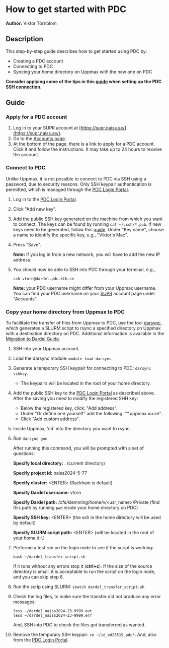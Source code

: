 # How to get started with PDC

**Author:** Viktor Törnblom

## Description
This step-by-step guide describes how to get started using PDC by:

* Creating a PDC account
* Connecting to PDC
* Syncing your home directory on Uppmax with the new one on PDC 

**Consider applying some of the tips in this [guide](https://github.com/theLabUpstairs/how-to-guide/blob/main/how-to-streamline-ssh-setup.md) when setting up the PDC SSH connection.**

## Guide

### Apply for a PDC account

1. Log in to your SUPR account at [https://supr.naiss.se/](https://supr.naiss.se/).
2. Go to the [Accounts page](https://supr.naiss.se/account/).
3. At the bottom of the page, there is a link to apply for a PDC account. Click it and follow the instructions. It may take up to 24 hours to receive the account.

### Connect to PDC

Unlike Uppmax, it is not possible to connect to PDC via SSH using a password, due to security reasons. Only SSH keypair authentication is permitted, which is managed through the [PDC Login Portal](https://loginportal.pdc.kth.se/overview).

1. Log in to the [PDC Login Portal](https://loginportal.pdc.kth.se/overview).
2. Click "Add new key".
3. Add the public SSH key generated on the machine from which you want to connect. The keys can be found by running `cat ~/.ssh/*.pub`. If new keys need to be generated, follow this [guide](https://github.com/theLabUpstairs/how-to-guide/blob/main/how-to-streamline-ssh-setup.md). Under "Key name", choose a name to identify the specific key, e.g., "Viktor's Mac".
4. Press "Save".

    **Note:** If you log in from a new network, you will have to add the new IP address.

5. You should now be able to SSH into PDC through your terminal, e.g.,

    ```ssh vtorn@dardel.pdc.kth.se```

    **Note:** your PDC username might differ from your Uppmax username. You can find your PDC username on your [SUPR](https://supr.naiss.se/) account page under "Accounts".

### Copy your home directory from Uppmax to PDC

To facilitate the transfer of files from Uppmax to PDC, use the tool [darsync](https://www.uppmax.uu.se/support/user-guides/move-to-dardel/darsync/), which generates a SLURM script to rsync a specified directory on Uppmax with a destination directory on PDC. Additional information is available in the [Migration to Dardel Guide](http://docs.uppmax.uu.se/cluster_guides/dardel_migration/).



1. SSH into your Uppmax account.

2. Load the darsync module: `module load darsync`.

3. Generate a temporary SSH keypair for connecting to PDC: `darsync sshkey`.

    * The keypairs will be located in the root of your home directory. 

4. Add the public SSH key to the [PDC Login Portal](https://loginportal.pdc.kth.se/overview) as described above. After the saving you need to modify the registered SHH key:

    - Below the registered key, click: "Add address".
    - Under "Or define one yourself" add the following: "*.uppmax.uu.se".
    - Click "Add custom address".

5. Inside Uppmax, 'cd' into the directory you want to rsync.

6. Run `darsync gen`
    
    After running this command, you will be prompted with a set of questions:

    **Specify local directory:** . (current directory)
    
    **Specify project id:** naiss2024-5-77 

    **Specify cluster:** \<ENTER>  (Rackham is default)

    **Specify Dardel username:** vtorn

    **Specify Dardel path:** /cfs/klemming/home/v/\<usr_name>/Private (find this path by running `pwd` inside your home directory on PDC)

    **Specify SSH key:** \<ENTER> (the ssh in the home directory will be used by default)

    **Specify SLURM script path:** \<ENTER> (will be located in the root of your home dir.)

7. Performe a test run on the login node to see if the script is working:

    `bash ~/dardel_transfer_script.sh`

    If it runs without any errors stop it (**ctrl+c**). If the size of the source directory is small, it is acceptable to run the script on the login node, and you can skip step 8.

8. Run the scrip using SLURM: `sbatch dardel_transfer_script.sh`
9. Check the log files, to make sure the transfer did not produce any error messages:
    ```
    less ~/dardel_naiss2024-23-9999.out
    less ~/dardel_naiss2024-23-9999.err
    ```
     And, SSH into PDC to check the files got transferred as wanted.
10. Remove the temporary SSH keypair: `rm ~/id_ed25519_pdc*`. And, also from the [PDC Login Portal](https://loginportal.pdc.kth.se/overview).
